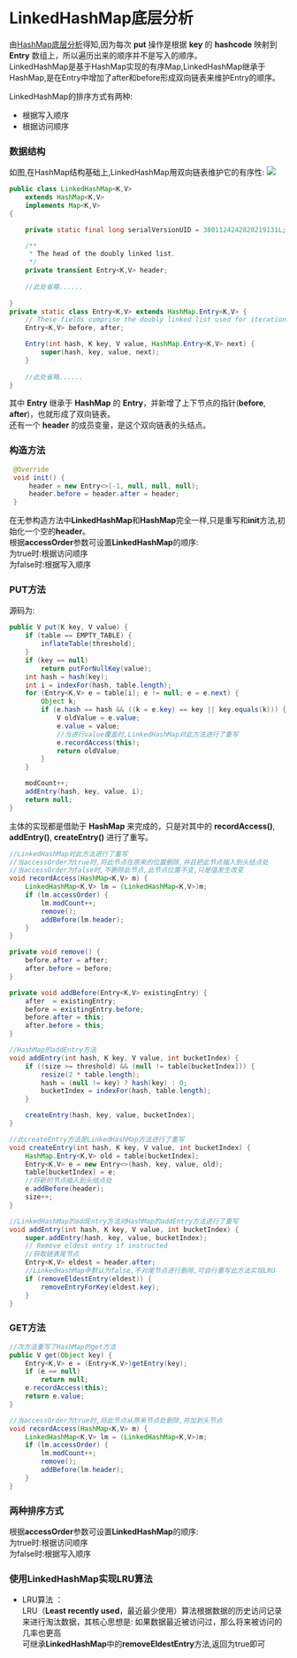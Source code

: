 # LinkedHashMap底层分析

由[HashMap底层分析](https://github.com/changeandlove/java-base_core/tree/master/docs/collections/HashMap.md)得知,因为每次 **put** 操作是根据 **key** 的 **hashcode** 映射到 **Entry** 数组上，所以遍历出来的顺序并不是写入的顺序。  
LinkedHashMap是基于HashMap实现的有序Map,LinkedHashMap继承于HashMap,是在Entry中增加了after和before形成双向链表来维护Entry的顺序。  

LinkedHashMap的排序方式有两种:
- 根据写入顺序
- 根据访问顺序

### 数据结构
如图,在HashMap结构基础上,LinkedHashMap用双向链表维护它的有序性:
![](https://github.com/changeandlove/java-base_core/blob/master/picture/collection/linkedHashMap_data_strcture.jpg)

```java
public class LinkedHashMap<K,V>
    extends HashMap<K,V>
    implements Map<K,V>
{

    private static final long serialVersionUID = 3801124242820219131L;

    /**
     * The head of the doubly linked list.
     */
    private transient Entry<K,V> header;
    
    //此处省略......
    
}
private static class Entry<K,V> extends HashMap.Entry<K,V> { 
    // These fields comprise the doubly linked list used for iteration.
    Entry<K,V> before, after;

    Entry(int hash, K key, V value, HashMap.Entry<K,V> next) {
        super(hash, key, value, next); 
    }
    
    //此处省略......
}
```

其中 **Entry** 继承于 **HashMap** 的 **Entry**，并新增了上下节点的指针(**before**, **after**)，也就形成了双向链表。  
还有一个 **header** 的成员变量，是这个双向链表的头结点。
### 构造方法
```java
 @Override
 void init() {
     header = new Entry<>(-1, null, null, null);
     header.before = header.after = header;
 }
```
在无参构造方法中**LinkedHashMap**和**HashMap**完全一样,只是重写和**init**方法,初始化一个空的**header**。  
根据**accessOrder**参数可设置**LinkedHashMap**的顺序:  
为true时:根据访问顺序  
为false时:根据写入顺序
### PUT方法
源码为:
```java
public V put(K key, V value) {
    if (table == EMPTY_TABLE) {
        inflateTable(threshold);
    }
    if (key == null)
        return putForNullKey(value);
    int hash = hash(key);
    int i = indexFor(hash, table.length);
    for (Entry<K,V> e = table[i]; e != null; e = e.next) {
        Object k;
        if (e.hash == hash && ((k = e.key) == key || key.equals(k))) {
            V oldValue = e.value;
            e.value = value;
            //当进行value覆盖时,LinkedHashMap对此方法进行了重写
            e.recordAccess(this);
            return oldValue;
        }
    }

    modCount++;
    addEntry(hash, key, value, i);
    return null;
}
```
主体的实现都是借助于 **HashMap** 来完成的，只是对其中的 **recordAccess()**, **addEntry()**, **createEntry()** 进行了重写。

```java
//LinkedHashMap对此方法进行了重写
//当accessOrder为true时,将此节点在原来的位置删除,并且把此节点插入到头结点处
//当accessOrder为false时,不删除此节点,此节点位置不变,只是值发生改变
void recordAccess(HashMap<K,V> m) {
    LinkedHashMap<K,V> lm = (LinkedHashMap<K,V>)m;
    if (lm.accessOrder) {
        lm.modCount++;
        remove();
        addBefore(lm.header);
    }
}

private void remove() {
    before.after = after;
    after.before = before;
}

private void addBefore(Entry<K,V> existingEntry) {
    after  = existingEntry;
    before = existingEntry.before;
    before.after = this;
    after.before = this;
}
```

```java
//HashMap的addEntry方法
void addEntry(int hash, K key, V value, int bucketIndex) {
    if ((size >= threshold) && (null != table[bucketIndex])) {
        resize(2 * table.length);
        hash = (null != key) ? hash(key) : 0;
        bucketIndex = indexFor(hash, table.length);
    }

    createEntry(hash, key, value, bucketIndex);
}

//此createEntry方法是LinkedHashMap方法进行了重写
void createEntry(int hash, K key, V value, int bucketIndex) {
    HashMap.Entry<K,V> old = table[bucketIndex];
    Entry<K,V> e = new Entry<>(hash, key, value, old);
    table[bucketIndex] = e;
    //将新的节点插入到头结点处
    e.addBefore(header);
    size++;
}

//LinkedHashMap的addEntry方法对HashMap的addEntry方法进行了重写
void addEntry(int hash, K key, V value, int bucketIndex) {
    super.addEntry(hash, key, value, bucketIndex);
    // Remove eldest entry if instructed
    //获取链表尾节点
    Entry<K,V> eldest = header.after;
    //LinkedHashMap中默认为false,不对尾节点进行删除,可自行重写此方法实现LRU
    if (removeEldestEntry(eldest)) {
        removeEntryForKey(eldest.key);
    }
}
```
### GET方法
```java
//次方法重写了HashMap的get方法
public V get(Object key) {
    Entry<K,V> e = (Entry<K,V>)getEntry(key);
    if (e == null)
        return null;
    e.recordAccess(this);
    return e.value;
}

//当accessOrder为true时,将此节点从原来节点处删除,并加到头节点
void recordAccess(HashMap<K,V> m) {
    LinkedHashMap<K,V> lm = (LinkedHashMap<K,V>)m;
    if (lm.accessOrder) {
        lm.modCount++;
        remove();
        addBefore(lm.header);
    }
}
```
### 两种排序方式
根据**accessOrder**参数可设置**LinkedHashMap**的顺序:  
为true时:根据访问顺序  
为false时:根据写入顺序
### 使用LinkedHashMap实现LRU算法
- LRU算法 ：  
LRU（**Least recently used**，最近最少使用）算法根据数据的历史访问记录来进行淘汰数据，其核心思想是: 如果数据最近被访问过，那么将来被访问的几率也更高   
可继承**LinkedHashMap**中的**removeEldestEntry**方法,返回为true即可


